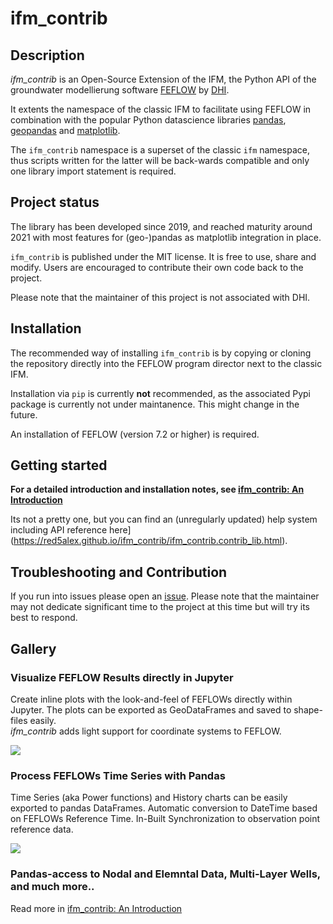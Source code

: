 # ifm_contrib

## Description

*ifm_contrib* is an Open-Source Extension of the IFM, the Python API of the groundwater modellierung software [FEFLOW](https://en.wikipedia.org/wiki/FEFLOW) by [DHI](https://www.dhigroup.com).

It extents the namespace of the classic IFM to facilitate using FEFLOW in combination with the popular Python datascience libraries [pandas](https://pandas.pydata.org), [geopandas](https://geopandas.org) and [matplotlib](https://matplotlib.org).

The `ifm_contrib` namespace is a superset of the classic `ifm` namespace, thus scripts written for the latter will be back-wards compatible and only one library import statement is required.

## Project status

The library has been developed since 2019, and reached maturity around 2021 with most features for (geo-)pandas as matplotlib integration in place.

`ifm_contrib` is published under the MIT license. It is free to use, share and modify. Users are encouraged to contribute their own code back to the project.

Please note that the maintainer of this project is not associated with DHI.

## Installation

The recommended way of installing `ifm_contrib` is by copying or cloning the repository directly into the FEFLOW program director next to the classic IFM.

Installation via `pip` is currently **not** recommended, as the associated Pypi package is currently not under maintanence. This might change in the future.

An installation of FEFLOW (version 7.2 or higher) is required.

## Getting started

**For a detailed introduction and installation notes, see [ifm_contrib: An Introduction](./doc/Notebooks/getting_started.ipynb)**

Its not a pretty one, but you can find an (unregularly updated) help system including API reference here](https://red5alex.github.io/ifm_contrib/ifm_contrib.contrib_lib.html).

## Troubleshooting and Contribution

If you run into issues please open an [issue](https://github.com/red5alex/ifm_contrib/issues). Please note that the maintainer may not dedicate significant time to the project at this time but will try its best to respond.

## Gallery

### Visualize FEFLOW Results directly in Jupyter

Create inline plots with the look-and-feel of FEFLOWs directly within Jupyter. The plots can be exported as GeoDataFrames and saved to shape-files easily. \
*ifm_contrib* adds light support for coordinate systems to FEFLOW.

<img src="doc/Notebooks/highlights_map.png"> 

### Process FEFLOWs Time Series with Pandas

Time Series (aka Power functions) and History charts can be easily exported to pandas DataFrames. Automatic conversion to DateTime based on FEFLOWs Reference Time. In-Built Synchronization to observation point reference data.

<img src="doc/Notebooks/highlights_timeseries.png">

### Pandas-access to Nodal and Elemntal Data, Multi-Layer Wells, and much more..

Read more in [ifm_contrib: An Introduction](./doc/Notebooks/getting_started.ipynb)
